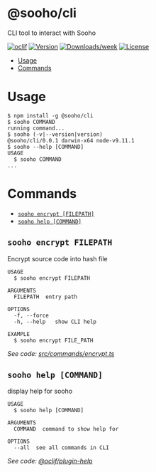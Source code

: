 @sooho/cli
==========

CLI tool to interact with Sooho

[![oclif](https://img.shields.io/badge/cli-oclif-brightgreen.svg)](https://oclif.io)
[![Version](https://img.shields.io/npm/v/@sooho/cli.svg)](https://npmjs.org/package/@sooho/cli)
[![Downloads/week](https://img.shields.io/npm/dw/@sooho/cli.svg)](https://npmjs.org/package/@sooho/cli)
[![License](https://img.shields.io/npm/l/@sooho/cli.svg)](https://github.com/soohoio/sooho/blob/master/package.json)

<!-- toc -->
* [Usage](#usage)
* [Commands](#commands)
<!-- tocstop -->
# Usage
<!-- usage -->
```sh-session
$ npm install -g @sooho/cli
$ sooho COMMAND
running command...
$ sooho (-v|--version|version)
@sooho/cli/0.0.1 darwin-x64 node-v9.11.1
$ sooho --help [COMMAND]
USAGE
  $ sooho COMMAND
...
```
<!-- usagestop -->
# Commands
<!-- commands -->
* [`sooho encrypt [FILEPATH]`](#sooho-encrypt-filepath)
* [`sooho help [COMMAND]`](#sooho-help-command)

## `sooho encrypt FILEPATH`

Encrypt source code into hash file

```
USAGE
  $ sooho encrypt FILEPATH

ARGUMENTS
  FILEPATH  entry path

OPTIONS
  -f, --force
  -h, --help   show CLI help

EXAMPLE
  $ sooho encrypt FILE_PATH
```

_See code: [src/commands/encrypt.ts](https://github.com/soohoio/sooho/blob/v0.0.1/src/commands/encrypt.ts)_

## `sooho help [COMMAND]`

display help for sooho

```
USAGE
  $ sooho help [COMMAND]

ARGUMENTS
  COMMAND  command to show help for

OPTIONS
  --all  see all commands in CLI
```

_See code: [@oclif/plugin-help](https://github.com/oclif/plugin-help/blob/v2.1.3/src/commands/help.ts)_
<!-- commandsstop -->

